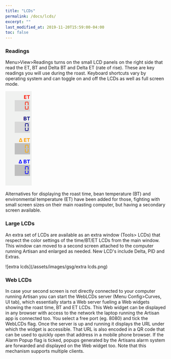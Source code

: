 ```yaml
---
title: "LCDs"
permalink: /docs/lcds/
excerpt: ""
last_modified_at: 2019-11-20T15:59:00-04:00
toc: false
---
```


### Readings



 Menu>View>Readings turns on the small LCD panels on the right side that read the ET, BT and Delta BT and Delta ET (rate of rise).  These are key readings you will use during the roast.  Keyboard shortcuts vary by operating system and can toggle on and off the LCDs as well as full screen mode.

 ![view readings](/assets/images/gsg/view-readings.png)

 Alternatives for displaying the roast time, bean temperature (BT) and environmental temperature (ET) have been added for those, fighting with small screen sizes on their main roasting computer, but having a secondary screen available.

### Large LCDs

An extra set of LCDs are available as an extra window (Tools> LCDs) that respect the color settings of the time/BT/ET LCDs from the main window. This window can moved to a second screen attached to the computer running Artisan and enlarged as needed. New LCD's include Delta, PID and Extras.  

![extra lcds](/assets/images/gsg/extra lcds.png)

### Web LCDs

In case your second screen is not directly connected to your computer running Artisan you can start the WebLCDs server (Menu Config>Curves, UI tab), which essentially starts a Web server fueling a Web widgets showing the roast time, BT and ET LCDs. This Web widget can be displayed in any browser with access to the network the laptop running the Artisan app is connected too. You select a free port (eg. 8080) and tick the WebLCDs flag. Once the server is up and running it displays the URL under which the widget is accessible. That URL is also encoded in a QR code that can be used to quickly open that address in a mobile phone browser. If the Alarm Popup flag is ticked, popups generated by the Artisans alarm system are forwarded and displayed on the Web widget too. Note that this mechanism supports multiple clients.
